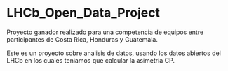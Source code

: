 # LHCb_Open_Data_Project

Proyecto ganador realizado para una competencia de equipos entre participantes de Costa Rica, Honduras y Guatemala.

Este es un proyecto sobre analisis de datos, usando los datos abiertos del LHCb en los cuales teniamos que calcular la asimetria CP.

